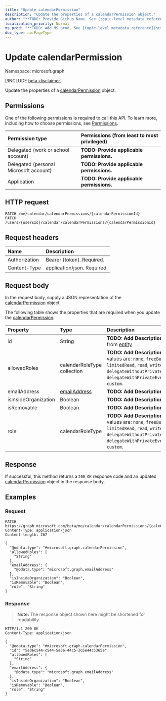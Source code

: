 ```yaml
---
title: "Update calendarPermission"
description: "Update the properties of a calendarPermission object."
author: "**TODO: Provide Github Name. See [topic-level metadata reference](https://msgo.azurewebsites.net/add/document/guidelines/metadata.html#topic-level-metadata)**"
localization_priority: Normal
ms.prod: "**TODO: Add MS prod. See [topic-level metadata reference](https://msgo.azurewebsites.net/add/document/guidelines/metadata.html#topic-level-metadata)**"
doc_type: apiPageType
---
```


# Update calendarPermission
Namespace: microsoft.graph

[!INCLUDE [beta-disclaimer](../../includes/beta-disclaimer.md)]

Update the properties of a [calendarPermission](../resources/calendarpermission.md) object.

## Permissions
One of the following permissions is required to call this API. To learn more, including how to choose permissions, see [Permissions](/graph/permissions-reference).

|Permission type|Permissions (from least to most privileged)|
|:---|:---|
|Delegated (work or school account)|**TODO: Provide applicable permissions.**|
|Delegated (personal Microsoft account)|**TODO: Provide applicable permissions.**|
|Application|**TODO: Provide applicable permissions.**|

## HTTP request

<!-- {
  "blockType": "ignored"
}
-->
``` http
PATCH /me/calendar/calendarPermissions/{calendarPermissionId}
PATCH /users/{usersId}/calendar/calendarPermissions/{calendarPermissionId}
```

## Request headers
|Name|Description|
|:---|:---|
|Authorization|Bearer {token}. Required.|
|Content-Type|application/json. Required.|

## Request body
In the request body, supply a JSON representation of the [calendarPermission](../resources/calendarpermission.md) object.

The following table shows the properties that are required when you update the [calendarPermission](../resources/calendarpermission.md).

|Property|Type|Description|
|:---|:---|:---|
|id|String|**TODO: Add Description** Inherited from [entity](../resources/entity.md)|
|allowedRoles|calendarRoleType collection|**TODO: Add Description**. Possible values are: `none`, `freeBusyRead`, `limitedRead`, `read`, `write`, `delegateWithoutPrivateEventAccess`, `delegateWithPrivateEventAccess`, `custom`.|
|emailAddress|[emailAddress](../resources/emailaddress.md)|**TODO: Add Description**|
|isInsideOrganization|Boolean|**TODO: Add Description**|
|isRemovable|Boolean|**TODO: Add Description**|
|role|calendarRoleType|**TODO: Add Description**. Possible values are: `none`, `freeBusyRead`, `limitedRead`, `read`, `write`, `delegateWithoutPrivateEventAccess`, `delegateWithPrivateEventAccess`, `custom`.|



## Response

If successful, this method returns a `200 OK` response code and an updated [calendarPermission](../resources/calendarpermission.md) object in the response body.

## Examples

### Request
<!-- {
  "blockType": "request",
  "name": "update_calendarpermission"
}
-->
``` http
PATCH https://graph.microsoft.com/beta/me/calendar/calendarPermissions/{calendarPermissionId}
Content-Type: application/json
Content-length: 267

{
  "@odata.type": "#microsoft.graph.calendarPermission",
  "allowedRoles": [
    "String"
  ],
  "emailAddress": {
    "@odata.type": "microsoft.graph.emailAddress"
  },
  "isInsideOrganization": "Boolean",
  "isRemovable": "Boolean",
  "role": "String"
}
```


### Response
>**Note:** The response object shown here might be shortened for readability.
<!-- {
  "blockType": "response",
  "truncated": true
}
-->
``` http
HTTP/1.1 200 OK
Content-Type: application/json

{
  "@odata.type": "#microsoft.graph.calendarPermission",
  "id": "5e36c544-c544-5e36-44c5-365e44c5365e",
  "allowedRoles": [
    "String"
  ],
  "emailAddress": {
    "@odata.type": "microsoft.graph.emailAddress"
  },
  "isInsideOrganization": "Boolean",
  "isRemovable": "Boolean",
  "role": "String"
}
```

